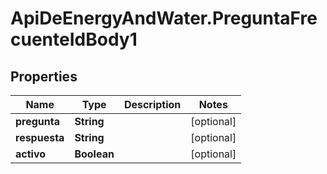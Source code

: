 # ApiDeEnergyAndWater.PreguntaFrecuenteIdBody1

## Properties
Name | Type | Description | Notes
------------ | ------------- | ------------- | -------------
**pregunta** | **String** |  | [optional] 
**respuesta** | **String** |  | [optional] 
**activo** | **Boolean** |  | [optional] 
